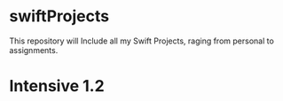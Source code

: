 # swiftProjects
<p> This repository will Include all my Swift Projects, raging from personal to assignments.<p>

<h1> Intensive 1.2<h1>
